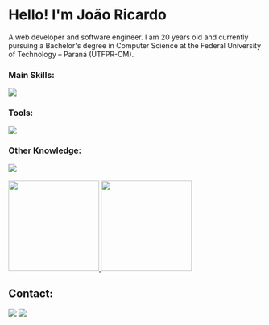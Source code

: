 <h1>Hello! I'm João Ricardo</h1> 
<p>A web developer and software engineer. I am 20 years old and currently pursuing a Bachelor's degree in Computer Science at the Federal University of Technology – Paraná (UTFPR-CM).</p>

<div>
  <h3>Main Skills:</h3>
    <img src="https://skillicons.dev/icons?i=nextjs,react,ts,cs,postgres" />
  <h3>Tools:</h3>
    <img src="https://skillicons.dev/icons?i=git,github,arch,linux,vscode,rider"/>
  <h3>Other Knowledge:</h3>
    <img src="https://skillicons.dev/icons?i=c,cpp,python,html,css,js"/>
</div>

<br />

<div>
  <a href="https://github.com/J0aoSiqueira">
    <img height="180em" src="https://github-readme-stats.vercel.app/api?username=J0aoSiqueira&theme=tokyonight&show_icons=true&hide_border=true&count_private=true"/>
    <img height="180em" src="https://github-readme-stats.vercel.app/api/top-langs/?username=J0aoSiqueira&theme=tokyonight&show_icons=true&hide_border=true"/>
  </a>
</div>

<div>
  <h2>Contact:</h2>
  <a href="https://www.instagram.com/joaoricardo_ps/"><img src="https://img.shields.io/badge/-Instagram-%23E4405F?style=for-the-badge&logo=instagram&logoColor=white"></a>
  <a href="https://www.linkedin.com/in/joao-p-siqueira/"><img src="https://img.shields.io/badge/LinkedIn-0077B5?style=for-the-badge&logo=linkedin&logoColor=white"></a>
</div>
